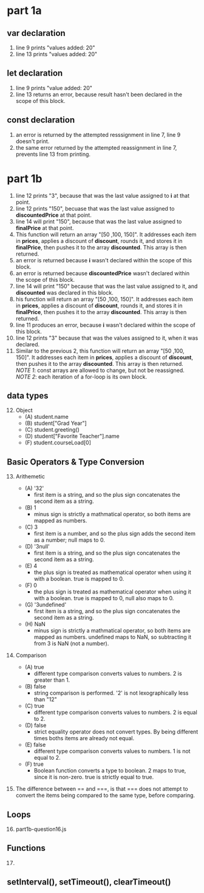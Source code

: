 # part 1a
## var declaration
1) line 9 prints "values added: 20"
2) line 13 prints "values added: 20"

## let declaration
1) line 9 prints "value added: 20"
2) line 13 returns an error, because result hasn't been declared in the scope of this block.

## const declaration
1) an error is returned by the attempted  resssignment in line 7, line 9 doesn't print.
2) the same error returned by the attempted reassignment in line 7, prevents line 13 from printing.
   
# part 1b
1) line 12 prints "3", because that was the last value assigned to **i** at that point.
2) line 12 prints "150", becuase that was the last value assigned to **discountedPrice** at that point.
3) line 14 will print "150", because that was the last value assigned to **finalPrice** at that point.
4) This function will return an array "[50 ,100, 150]". It addresses each item in **prices**, applies a discount of **discount**, rounds it, and stores it in **finalPrice**, then pushes it to the array **discounted**. This array is then returned.
5) an error is returned because **i** wasn't declared within the scope of this block.
6) an error is returned because **discountedPrice** wasn't declared within the scope of this block.
7) line 14 will print "150" because that was the last value assigned to it, and **discounted** was declared in this block.
8) his function will return an array "[50 ,100, 150]". It addresses each item in **prices**, applies a discount of **discount**, rounds it, and stores it in **finalPrice**, then pushes it to the array **discounted**. This array is then returned.
9) line 11 produces an error, because **i** wasn't declared within the scope of this block.
10) line 12 prints "3" because that was the values assigned to it, when it was declared.
11) Similar to the previous 2, this function will return an array "[50 ,100, 150]". It addresses each item in **prices**, applies a discount of **discount**, then pushes it to the array **discounted**. This array is then returned. *NOTE 1*: const arrays are allowed to change, but not be reassigned. *NOTE 2*: each iteration of a for-loop is its own block.

## data types
12) Object
    - (A) student.name
    - (B) student["Grad Year"]
    - (C) student.greeting()
    - (D) student["Favorite Teacher"].name
    - (F) student.courseLoad[0]

## Basic Operators & Type Conversion
13) Arithemetic
    - (A) '32'
      - first item is a string, and so the plus sign concatenates the second item as a string.
    - (B) 1
      - minus sign is strictly a mathmatical operator, so both items are mapped as numbers.
    - (C) 3
      - first item is a number, and so the plus sign adds the second item as a number; null maps to 0.
    - (D) '3null'
      - first item is a string, and so the plus sign concatenates the second item as a string.
    - (E) 4
      - the plus sign is treated as mathematical operator when using it with a boolean. true is mapped to 0.
    - (F) 0
      - the plus sign is treated as mathematical operator when using it with a boolean. true is mapped to 0, null also maps to 0.
    - (G) '3undefined'
      - first item is a string, and so the plus sign concatenates the second item as a string.
    - (H) NaN
      - minus sign is strictly a mathmatical operator, so both items are mapped as numbers. undefined maps to NaN, so subtracting it from 3 is NaN (not a number).

14) Comparison
    - (A) true
      - different type comparison converts values to numbers. 2 is greater than 1.
    - (B) false
      - string comparison is performed. '2' is not lexographically less than "12"
    - (C) true
      - different type comparison converts values to numbers. 2 is equal to 2.
    - (D) false
      - strict equality operator does not convert types. By being different times boths items are already not equal.
    - (E) false
      - different type comparison converts values to numbers. 1 is not equal to 2.
    - (F) true
      - Boolean function converts a type to boolean. 2 maps to true, since it is non-zero. true is strictly equal to true.
  
15) The difference between == and ===, is that === does not attempt to convert the items being compared to the same type, before comparing.

## Loops

16) part1b-question16.js

## Functions

17) 

## setInterval(), setTimeout(), clearTimeout()

